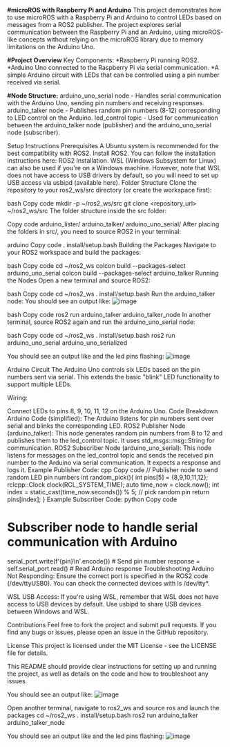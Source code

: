**#microROS with Raspberry Pi and Arduino**
This project demonstrates how to use microROS with a Raspberry Pi and Arduino to control LEDs based on messages from a ROS2 publisher. The project explores serial communication between the Raspberry Pi and an Arduino, using microROS-like concepts without relying on the microROS library due to memory limitations on the Arduino Uno.

**#Project Overview**
Key Components:
*Raspberry Pi running ROS2.
*Arduino Uno connected to the Raspberry Pi via serial communication.
*A simple Arduino circuit with LEDs that can be controlled using a pin number received via serial.

**#Node Structure:**
arduino_uno_serial node - Handles serial communication with the Arduino Uno, sending pin numbers and receiving responses.
arduino_talker node - Publishes random pin numbers (8-12) corresponding to LED control on the Arduino.
led_control topic - Used for communication between the arduino_talker node (publisher) and the arduino_uno_serial node (subscriber).

Setup Instructions
Prerequisites
A Ubuntu system is recommended for the best compatibility with ROS2.
Install ROS2. You can follow the installation instructions here: ROS2 Installation.
WSL (Windows Subsystem for Linux) can also be used if you're on a Windows machine. However, note that WSL does not have access to USB drivers by default, so you will need to set up USB access via usbipd (available here).
Folder Structure
Clone the repository to your ros2_ws/src directory (or create the workspace first):

bash
Copy code
mkdir -p ~/ros2_ws/src
git clone <repository_url> ~/ros2_ws/src
The folder structure inside the src folder:

Copy code
arduino_lister/
arduino_talker/
arduino_uno_serial/
After placing the folders in src/, you need to source ROS2 in your terminal:

arduino
Copy code
. install/setup.bash
Building the Packages
Navigate to your ROS2 workspace and build the packages:

bash
Copy code
cd ~/ros2_ws
colcon build --packages-select arduino_uno_serial
colcon build --packages-select arduino_talker
Running the Nodes
Open a new terminal and source ROS2:

bash
Copy code
cd ~/ros2_ws
. install/setup.bash
Run the arduino_talker node:
You should see an output like:
![image](https://github.com/user-attachments/assets/04c2a8ae-27c8-40f7-b2bd-375a3a8c5411)

bash
Copy code
ros2 run arduino_talker arduino_talker_node
In another terminal, source ROS2 again and run the arduino_uno_serial node:

bash
Copy code
cd ~/ros2_ws
. install/setup.bash
ros2 run arduino_uno_serial arduino_uno_serialized

You should see an output like and the led pins flashing:
![image](https://github.com/user-attachments/assets/92dfc785-5f2b-4ef7-85ad-fd987fc56eef)

Arduino Circuit
The Arduino Uno controls six LEDs based on the pin numbers sent via serial. This extends the basic "blink" LED functionality to support multiple LEDs.

Wiring:

Connect LEDs to pins 8, 9, 10, 11, 12 on the Arduino Uno.
Code Breakdown
Arduino Code (simplified):
The Arduino listens for pin numbers sent over serial and blinks the corresponding LED.
ROS2 Publisher Node (arduino_talker):
This node generates random pin numbers from 8 to 12 and publishes them to the led_control topic. It uses std_msgs::msg::String for communication.
ROS2 Subscriber Node (arduino_uno_serial):
This node listens for messages on the led_control topic and sends the received pin number to the Arduino via serial communication. It expects a response and logs it.
Example Publisher Code:
cpp
Copy code
// Publisher node to send random LED pin numbers
int random_pick(){
    int pins[5] = {8,9,10,11,12};
    rclcpp::Clock clock(RCL_SYSTEM_TIME);
    auto time_now = clock.now();
    int index = static_cast<int>(time_now.seconds()) % 5; // pick random pin
    return pins[index];
}
Example Subscriber Code:
python
Copy code
# Subscriber node to handle serial communication with Arduino
serial_port.write(f'{pin}\n'.encode())  # Send pin number
response = self.serial_port.read()  # Read Arduino response
Troubleshooting
Arduino Not Responding: Ensure the correct port is specified in the ROS2 code (/dev/ttyUSB0). You can check the connected devices with ls /dev/tty*.

WSL USB Access: If you're using WSL, remember that WSL does not have access to USB devices by default. Use usbipd to share USB devices between Windows and WSL.

Contributions
Feel free to fork the project and submit pull requests. If you find any bugs or issues, please open an issue in the GitHub repository.

License
This project is licensed under the MIT License - see the LICENSE file for details.

This README should provide clear instructions for setting up and running the project, as well as details on the code and how to troubleshoot any issues.

You should see an output like:
![image](https://github.com/user-attachments/assets/04c2a8ae-27c8-40f7-b2bd-375a3a8c5411)


Open another terminal, navigate to ros2_ws and source ros and launch the packages
cd ~/ros2_ws
. install/setup.bash
ros2 run arduino_talker arduino_talker_node

You should see an output like and the led pins flashing:
![image](https://github.com/user-attachments/assets/92dfc785-5f2b-4ef7-85ad-fd987fc56eef)


